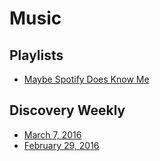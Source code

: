 # Music

## Playlists

- [Maybe Spotify Does Know Me](playlist-discoveryweekly.md)

## Discovery Weekly

- [March 7, 2016](2016-03-07.md)
- [February 29, 2016](2016-02-29.md)
